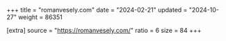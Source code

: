 +++
title = "romanvesely.com"
date = "2024-02-21"
updated = "2024-10-27"
weight = 86351

[extra]
source = "https://romanvesely.com/"
ratio = 6
size = 84
+++
